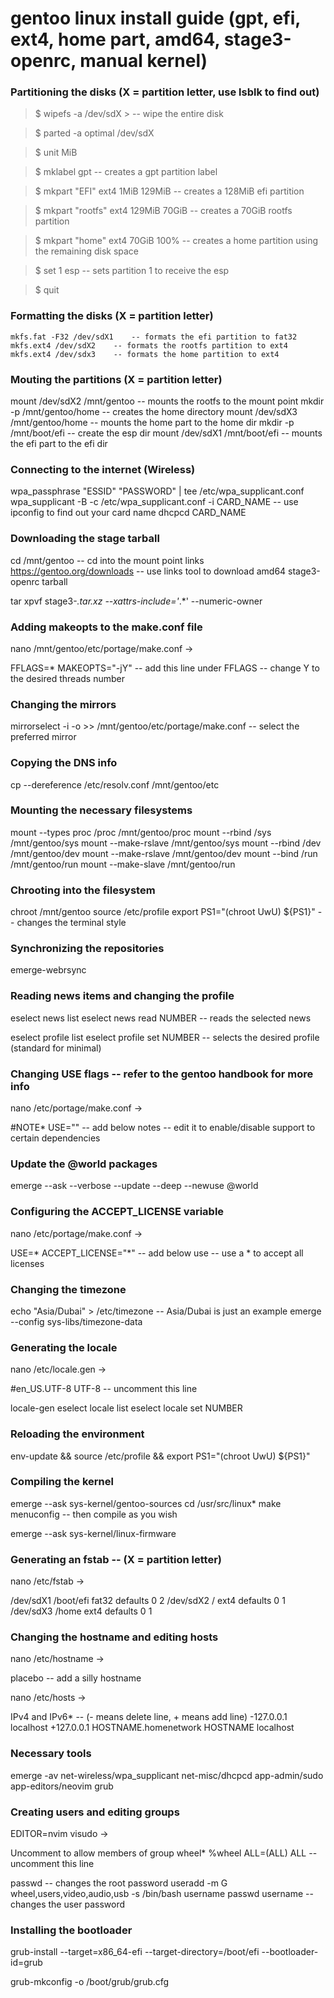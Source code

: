 # gentoo linux install guide (gpt, efi, ext4, home part, amd64, stage3-openrc, manual kernel)

### Partitioning the disks (X = partition letter, use lsblk to find out)

> $ wipefs -a /dev/sdX >    -- wipe the entire disk 

> $ parted -a optimal /dev/sdX

> $ unit MiB 

> $ mklabel gpt    -- creates a gpt partition label

> $ mkpart "EFI" ext4 1MiB 129MiB    -- creates a 128MiB efi partition

> $ mkpart "rootfs" ext4 129MiB 70GiB    -- creates a 70GiB rootfs partition

> $ mkpart "home" ext4 70GiB 100%    -- creates a home partition using the remaining disk space

> $ set 1 esp    -- sets partition 1 to receive the esp

> $ quit

### Formatting the disks (X = partition letter)
```
mkfs.fat -F32 /dev/sdX1    -- formats the efi partition to fat32
mkfs.ext4 /dev/sdX2    -- formats the rootfs partition to ext4
mkfs.ext4 /dev/sdx3    -- formats the home partition to ext4
```

### Mouting the partitions (X = partition letter)

mount /dev/sdX2 /mnt/gentoo    -- mounts the rootfs to the mount point
mkdir -p /mnt/gentoo/home    -- creates the home directory
mount /dev/sdX3 /mnt/gentoo/home    -- mounts the home part to the home dir
mkdir -p /mnt/boot/efi    -- create the esp dir
mount /dev/sdX1 /mnt/boot/efi    -- mounts the efi part to the efi dir

### Connecting to the internet (Wireless)
wpa_passphrase "ESSID" "PASSWORD" | tee /etc/wpa_supplicant.conf
wpa_supplicant -B -c /etc/wpa_supplicant.conf -i CARD_NAME    -- use ipconfig to find out your card name
dhcpcd CARD_NAME

### Downloading the stage tarball

cd /mnt/gentoo    -- cd into the mount point
links https://gentoo.org/downloads    -- use links tool to download amd64 stage3-openrc tarball

tar xpvf stage3-*.tar.xz --xattrs-include='*.*' --numeric-owner

### Adding makeopts to the make.conf file

nano /mnt/gentoo/etc/portage/make.conf
->

FFLAGS=*
MAKEOPTS="-jY"    -- add this line under FFLAGS
                  -- change Y to the desired threads number

### Changing the mirrors

mirrorselect -i -o >> /mnt/gentoo/etc/portage/make.conf    -- select the preferred mirror

### Copying the DNS info

cp --dereference /etc/resolv.conf /mnt/gentoo/etc

### Mounting the necessary filesystems

mount --types proc /proc /mnt/gentoo/proc
mount --rbind /sys /mnt/gentoo/sys
mount --make-rslave /mnt/gentoo/sys
mount --rbind /dev /mnt/gentoo/dev
mount --make-rslave /mnt/gentoo/dev
mount --bind /run /mnt/gentoo/run
mount --make-slave /mnt/gentoo/run

### Chrooting into the filesystem

chroot /mnt/gentoo
source /etc/profile
export PS1="(chroot UwU) ${PS1}"    -- changes the terminal style

### Synchronizing the repositories

emerge-webrsync

### Reading news items and changing the profile

eselect news list
eselect news read NUMBER    -- reads the selected news

eselect profile list
eselect profile set NUMBER    -- selects the desired profile (standard for minimal)

### Changing USE flags    -- refer to the gentoo handbook for more info

nano /etc/portage/make.conf
->

#NOTE*
USE=""    -- add below notes
          -- edit it to enable/disable support to certain dependencies

### Update the @world packages

emerge --ask --verbose --update --deep --newuse @world

### Configuring the ACCEPT_LICENSE variable

nano /etc/portage/make.conf
->

USE=*
ACCEPT_LICENSE="*"    -- add below use
                      -- use a * to accept all licenses

### Changing the timezone

echo "Asia/Dubai" > /etc/timezone    -- Asia/Dubai is just an example
emerge --config sys-libs/timezone-data

### Generating the locale

nano /etc/locale.gen
->

#en_US.UTF-8 UTF-8     -- uncomment this line

locale-gen
eselect locale list
eselect locale set NUMBER

### Reloading the environment

env-update && source /etc/profile && export PS1="(chroot UwU) ${PS1}"

### Compiling the kernel

emerge --ask sys-kernel/gentoo-sources
cd /usr/src/linux*
make menuconfig    -- then compile as you wish

emerge --ask sys-kernel/linux-firmware

### Generating an fstab    -- (X = partition letter)

nano /etc/fstab
->

/dev/sdX1        /boot/efi        fat32        defaults        0 2
/dev/sdX2        /                ext4         defaults        0 1
/dev/sdX3        /home            ext4         defaults        0 1

### Changing the hostname and editing hosts 

nano /etc/hostname
->

placebo    -- add a silly hostname


nano /etc/hosts
->

IPv4 and IPv6*    -- (- means delete line, + means add line)
-127.0.0.1    localhost
+127.0.0.1    HOSTNAME.homenetwork    HOSTNAME    localhost


### Necessary tools

emerge -av net-wireless/wpa_supplicant net-misc/dhcpcd app-admin/sudo app-editors/neovim grub 

### Creating users and editing groups
EDITOR=nvim visudo
->

Uncomment to allow members of group wheel*
%wheel ALL=(ALL) ALL    -- uncomment this line


passwd    -- changes the root password
useradd -m G wheel,users,video,audio,usb -s /bin/bash username
passwd username    -- changes the user password

### Installing the bootloader

grub-install --target=x86_64-efi --target-directory=/boot/efi --bootloader-id=grub

grub-mkconfig -o /boot/grub/grub.cfg 






















































